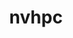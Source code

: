 ---
title: "nvhpc"
layout: cache
categories: [package, develop-2024-08-04]
meta: {"versions": ["24.1", "24.5"], "compilers": ["gcc@=11.4.0", "gcc@=9.4.0"], "oss": ["ubuntu20.04", "ubuntu22.04"], "platforms": ["linux"], "targets": ["neoverse_v1", "ppc64le", "x86_64_v3"], "stacks": ["e4s-neoverse_v1", "e4s-power", "root"], "num_specs": 3, "num_specs_by_stack": {"e4s-power": 1, "root": 3, "e4s-neoverse_v1": 1}}
spec_details: [{"hash": "o3s62vrjqy6iyludkafgslerldyxavbc", "compiler": "gcc@=9.4.0", "versions": ["24.1"], "os": "ubuntu20.04", "platform": "linux", "target": "ppc64le", "variants": ["+blas", "build_system=generic", "default_cuda=default", "install_type=single", "+lapack", "+mpi"], "stacks": ["e4s-power", "root"], "size": "-", "tarball": "https://binaries.spack.io/releases/develop-2024-08-04/build_cache/linux-ubuntu20.04-ppc64le/gcc-9.4.0/nvhpc-24.1/linux-ubuntu20.04-ppc64le-gcc-9.4.0-nvhpc-24.1-o3s62vrjqy6iyludkafgslerldyxavbc.spack"}, {"hash": "u7n7l6mz5ugtvoyr7rofthfm2kjivyl5", "compiler": "gcc@=11.4.0", "versions": ["24.5"], "os": "ubuntu22.04", "platform": "linux", "target": "neoverse_v1", "variants": ["+blas", "build_system=generic", "default_cuda=default", "install_type=single", "+lapack", "+mpi"], "stacks": ["e4s-neoverse_v1", "root"], "size": "-", "tarball": "https://binaries.spack.io/releases/develop-2024-08-04/build_cache/linux-ubuntu22.04-neoverse_v1/gcc-11.4.0/nvhpc-24.5/linux-ubuntu22.04-neoverse_v1-gcc-11.4.0-nvhpc-24.5-u7n7l6mz5ugtvoyr7rofthfm2kjivyl5.spack"}, {"hash": "ri5md4mkkbe4mwduas4iox7hvfnmprml", "compiler": "gcc@=11.4.0", "versions": ["24.5"], "os": "ubuntu22.04", "platform": "linux", "target": "x86_64_v3", "variants": ["+blas", "build_system=generic", "default_cuda=default", "install_type=single", "+lapack", "+mpi"], "stacks": ["root"], "size": "-", "tarball": "https://binaries.spack.io/releases/develop-2024-08-04/build_cache/linux-ubuntu22.04-x86_64_v3/gcc-11.4.0/nvhpc-24.5/linux-ubuntu22.04-x86_64_v3-gcc-11.4.0-nvhpc-24.5-ri5md4mkkbe4mwduas4iox7hvfnmprml.spack"}]
---